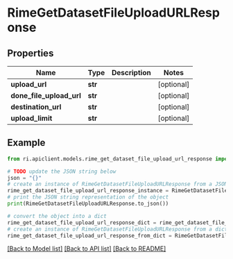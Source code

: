 # RimeGetDatasetFileUploadURLResponse


## Properties

Name | Type | Description | Notes
------------ | ------------- | ------------- | -------------
**upload_url** | **str** |  | [optional] 
**done_file_upload_url** | **str** |  | [optional] 
**destination_url** | **str** |  | [optional] 
**upload_limit** | **str** |  | [optional] 

## Example

```python
from ri.apiclient.models.rime_get_dataset_file_upload_url_response import RimeGetDatasetFileUploadURLResponse

# TODO update the JSON string below
json = "{}"
# create an instance of RimeGetDatasetFileUploadURLResponse from a JSON string
rime_get_dataset_file_upload_url_response_instance = RimeGetDatasetFileUploadURLResponse.from_json(json)
# print the JSON string representation of the object
print(RimeGetDatasetFileUploadURLResponse.to_json())

# convert the object into a dict
rime_get_dataset_file_upload_url_response_dict = rime_get_dataset_file_upload_url_response_instance.to_dict()
# create an instance of RimeGetDatasetFileUploadURLResponse from a dict
rime_get_dataset_file_upload_url_response_from_dict = RimeGetDatasetFileUploadURLResponse.from_dict(rime_get_dataset_file_upload_url_response_dict)
```
[[Back to Model list]](../README.md#documentation-for-models) [[Back to API list]](../README.md#documentation-for-api-endpoints) [[Back to README]](../README.md)

